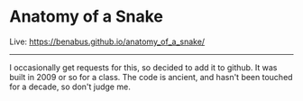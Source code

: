 # Anatomy of a Snake

Live:  https://benabus.github.io/anatomy_of_a_snake/

---

I occasionally get requests for this, so decided to add it to github.  It was built in 2009 or so for a class.  The code is ancient, and hasn't been touched for a decade, so don't judge me.
